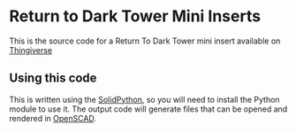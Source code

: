 # Return to Dark Tower Mini Inserts

This is the source code for a Return To Dark Tower mini insert available on [Thingiverse](https://www.thingiverse.com/thing:5423620)


## Using this code

This is written using the [SolidPython](https://github.com/SolidCode/SolidPython), so you will need to install the Python module to use it. The output code will generate files that can be opened and rendered in [OpenSCAD](http://openscad.org/).